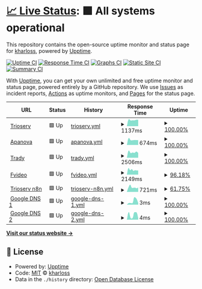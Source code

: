 # [📈 Live Status](https://kharloss.github.io/monitorizare_websites): <!--live status--> **🟩 All systems operational**

This repository contains the open-source uptime monitor and status page for [kharloss](https://kharloss.github.io/monitorizare_websites), powered by [Upptime](https://github.com/upptime/upptime).

[![Uptime CI](https://github.com/kharloss/monitorizare_websites/workflows/Uptime%20CI/badge.svg)](https://github.com/kharloss/monitorizare_websites/actions?query=workflow%3A%22Uptime+CI%22)
[![Response Time CI](https://github.com/kharloss/monitorizare_websites/workflows/Response%20Time%20CI/badge.svg)](https://github.com/kharloss/monitorizare_websites/actions?query=workflow%3A%22Response+Time+CI%22)
[![Graphs CI](https://github.com/kharloss/monitorizare_websites/workflows/Graphs%20CI/badge.svg)](https://github.com/kharloss/monitorizare_websites/actions?query=workflow%3A%22Graphs+CI%22)
[![Static Site CI](https://github.com/kharloss/monitorizare_websites/workflows/Static%20Site%20CI/badge.svg)](https://github.com/kharloss/monitorizare_websites/actions?query=workflow%3A%22Static+Site+CI%22)
[![Summary CI](https://github.com/kharloss/monitorizare_websites/workflows/Summary%20CI/badge.svg)](https://github.com/kharloss/monitorizare_websites/actions?query=workflow%3A%22Summary+CI%22)

With [Upptime](https://upptime.js.org), you can get your own unlimited and free uptime monitor and status page, powered entirely by a GitHub repository. We use [Issues](https://github.com/kharloss/monitorizare_websites/issues) as incident reports, [Actions](https://github.com/kharloss/monitorizare_websites/actions) as uptime monitors, and [Pages](https://kharloss.github.io/monitorizare_websites) for the status page.

<!--start: status pages-->
<!-- This summary is generated by Upptime (https://github.com/upptime/upptime) -->
<!-- Do not edit this manually, your changes will be overwritten -->
<!-- prettier-ignore -->
| URL | Status | History | Response Time | Uptime |
| --- | ------ | ------- | ------------- | ------ |
| <img alt="" src="https://icons.duckduckgo.com/ip3/www.trioserv.ro.ico" height="13"> [Trioserv](https://www.trioserv.ro) | 🟩 Up | [trioserv.yml](https://github.com/kharloss/monitorizare_websites/commits/HEAD/history/trioserv.yml) | <details><summary><img alt="Response time graph" src="./graphs/trioserv/response-time-week.png" height="20"> 1137ms</summary><br><a href="https://kharloss.github.io/monitorizare_websites/history/trioserv"><img alt="Response time 1363" src="https://img.shields.io/endpoint?url=https%3A%2F%2Fraw.githubusercontent.com%2Fkharloss%2Fmonitorizare_websites%2FHEAD%2Fapi%2Ftrioserv%2Fresponse-time.json"></a><br><a href="https://kharloss.github.io/monitorizare_websites/history/trioserv"><img alt="24-hour response time 1173" src="https://img.shields.io/endpoint?url=https%3A%2F%2Fraw.githubusercontent.com%2Fkharloss%2Fmonitorizare_websites%2FHEAD%2Fapi%2Ftrioserv%2Fresponse-time-day.json"></a><br><a href="https://kharloss.github.io/monitorizare_websites/history/trioserv"><img alt="7-day response time 1137" src="https://img.shields.io/endpoint?url=https%3A%2F%2Fraw.githubusercontent.com%2Fkharloss%2Fmonitorizare_websites%2FHEAD%2Fapi%2Ftrioserv%2Fresponse-time-week.json"></a><br><a href="https://kharloss.github.io/monitorizare_websites/history/trioserv"><img alt="30-day response time 1389" src="https://img.shields.io/endpoint?url=https%3A%2F%2Fraw.githubusercontent.com%2Fkharloss%2Fmonitorizare_websites%2FHEAD%2Fapi%2Ftrioserv%2Fresponse-time-month.json"></a><br><a href="https://kharloss.github.io/monitorizare_websites/history/trioserv"><img alt="1-year response time 1364" src="https://img.shields.io/endpoint?url=https%3A%2F%2Fraw.githubusercontent.com%2Fkharloss%2Fmonitorizare_websites%2FHEAD%2Fapi%2Ftrioserv%2Fresponse-time-year.json"></a></details> | <details><summary><a href="https://kharloss.github.io/monitorizare_websites/history/trioserv">100.00%</a></summary><a href="https://kharloss.github.io/monitorizare_websites/history/trioserv"><img alt="All-time uptime 99.73%" src="https://img.shields.io/endpoint?url=https%3A%2F%2Fraw.githubusercontent.com%2Fkharloss%2Fmonitorizare_websites%2FHEAD%2Fapi%2Ftrioserv%2Fuptime.json"></a><br><a href="https://kharloss.github.io/monitorizare_websites/history/trioserv"><img alt="24-hour uptime 100.00%" src="https://img.shields.io/endpoint?url=https%3A%2F%2Fraw.githubusercontent.com%2Fkharloss%2Fmonitorizare_websites%2FHEAD%2Fapi%2Ftrioserv%2Fuptime-day.json"></a><br><a href="https://kharloss.github.io/monitorizare_websites/history/trioserv"><img alt="7-day uptime 100.00%" src="https://img.shields.io/endpoint?url=https%3A%2F%2Fraw.githubusercontent.com%2Fkharloss%2Fmonitorizare_websites%2FHEAD%2Fapi%2Ftrioserv%2Fuptime-week.json"></a><br><a href="https://kharloss.github.io/monitorizare_websites/history/trioserv"><img alt="30-day uptime 100.00%" src="https://img.shields.io/endpoint?url=https%3A%2F%2Fraw.githubusercontent.com%2Fkharloss%2Fmonitorizare_websites%2FHEAD%2Fapi%2Ftrioserv%2Fuptime-month.json"></a><br><a href="https://kharloss.github.io/monitorizare_websites/history/trioserv"><img alt="1-year uptime 99.72%" src="https://img.shields.io/endpoint?url=https%3A%2F%2Fraw.githubusercontent.com%2Fkharloss%2Fmonitorizare_websites%2FHEAD%2Fapi%2Ftrioserv%2Fuptime-year.json"></a></details>
| <img alt="" src="https://icons.duckduckgo.com/ip3/www.apanovabucuresti.ro.ico" height="13"> [Apanova](https://www.apanovabucuresti.ro) | 🟩 Up | [apanova.yml](https://github.com/kharloss/monitorizare_websites/commits/HEAD/history/apanova.yml) | <details><summary><img alt="Response time graph" src="./graphs/apanova/response-time-week.png" height="20"> 674ms</summary><br><a href="https://kharloss.github.io/monitorizare_websites/history/apanova"><img alt="Response time 1290" src="https://img.shields.io/endpoint?url=https%3A%2F%2Fraw.githubusercontent.com%2Fkharloss%2Fmonitorizare_websites%2FHEAD%2Fapi%2Fapanova%2Fresponse-time.json"></a><br><a href="https://kharloss.github.io/monitorizare_websites/history/apanova"><img alt="24-hour response time 623" src="https://img.shields.io/endpoint?url=https%3A%2F%2Fraw.githubusercontent.com%2Fkharloss%2Fmonitorizare_websites%2FHEAD%2Fapi%2Fapanova%2Fresponse-time-day.json"></a><br><a href="https://kharloss.github.io/monitorizare_websites/history/apanova"><img alt="7-day response time 674" src="https://img.shields.io/endpoint?url=https%3A%2F%2Fraw.githubusercontent.com%2Fkharloss%2Fmonitorizare_websites%2FHEAD%2Fapi%2Fapanova%2Fresponse-time-week.json"></a><br><a href="https://kharloss.github.io/monitorizare_websites/history/apanova"><img alt="30-day response time 1712" src="https://img.shields.io/endpoint?url=https%3A%2F%2Fraw.githubusercontent.com%2Fkharloss%2Fmonitorizare_websites%2FHEAD%2Fapi%2Fapanova%2Fresponse-time-month.json"></a><br><a href="https://kharloss.github.io/monitorizare_websites/history/apanova"><img alt="1-year response time 1305" src="https://img.shields.io/endpoint?url=https%3A%2F%2Fraw.githubusercontent.com%2Fkharloss%2Fmonitorizare_websites%2FHEAD%2Fapi%2Fapanova%2Fresponse-time-year.json"></a></details> | <details><summary><a href="https://kharloss.github.io/monitorizare_websites/history/apanova">100.00%</a></summary><a href="https://kharloss.github.io/monitorizare_websites/history/apanova"><img alt="All-time uptime 99.92%" src="https://img.shields.io/endpoint?url=https%3A%2F%2Fraw.githubusercontent.com%2Fkharloss%2Fmonitorizare_websites%2FHEAD%2Fapi%2Fapanova%2Fuptime.json"></a><br><a href="https://kharloss.github.io/monitorizare_websites/history/apanova"><img alt="24-hour uptime 100.00%" src="https://img.shields.io/endpoint?url=https%3A%2F%2Fraw.githubusercontent.com%2Fkharloss%2Fmonitorizare_websites%2FHEAD%2Fapi%2Fapanova%2Fuptime-day.json"></a><br><a href="https://kharloss.github.io/monitorizare_websites/history/apanova"><img alt="7-day uptime 100.00%" src="https://img.shields.io/endpoint?url=https%3A%2F%2Fraw.githubusercontent.com%2Fkharloss%2Fmonitorizare_websites%2FHEAD%2Fapi%2Fapanova%2Fuptime-week.json"></a><br><a href="https://kharloss.github.io/monitorizare_websites/history/apanova"><img alt="30-day uptime 99.91%" src="https://img.shields.io/endpoint?url=https%3A%2F%2Fraw.githubusercontent.com%2Fkharloss%2Fmonitorizare_websites%2FHEAD%2Fapi%2Fapanova%2Fuptime-month.json"></a><br><a href="https://kharloss.github.io/monitorizare_websites/history/apanova"><img alt="1-year uptime 99.92%" src="https://img.shields.io/endpoint?url=https%3A%2F%2Fraw.githubusercontent.com%2Fkharloss%2Fmonitorizare_websites%2FHEAD%2Fapi%2Fapanova%2Fuptime-year.json"></a></details>
| <img alt="" src="https://icons.duckduckgo.com/ip3/www.trady.ro.ico" height="13"> [Trady](https://www.trady.ro) | 🟩 Up | [trady.yml](https://github.com/kharloss/monitorizare_websites/commits/HEAD/history/trady.yml) | <details><summary><img alt="Response time graph" src="./graphs/trady/response-time-week.png" height="20"> 2506ms</summary><br><a href="https://kharloss.github.io/monitorizare_websites/history/trady"><img alt="Response time 2791" src="https://img.shields.io/endpoint?url=https%3A%2F%2Fraw.githubusercontent.com%2Fkharloss%2Fmonitorizare_websites%2FHEAD%2Fapi%2Ftrady%2Fresponse-time.json"></a><br><a href="https://kharloss.github.io/monitorizare_websites/history/trady"><img alt="24-hour response time 2196" src="https://img.shields.io/endpoint?url=https%3A%2F%2Fraw.githubusercontent.com%2Fkharloss%2Fmonitorizare_websites%2FHEAD%2Fapi%2Ftrady%2Fresponse-time-day.json"></a><br><a href="https://kharloss.github.io/monitorizare_websites/history/trady"><img alt="7-day response time 2506" src="https://img.shields.io/endpoint?url=https%3A%2F%2Fraw.githubusercontent.com%2Fkharloss%2Fmonitorizare_websites%2FHEAD%2Fapi%2Ftrady%2Fresponse-time-week.json"></a><br><a href="https://kharloss.github.io/monitorizare_websites/history/trady"><img alt="30-day response time 2791" src="https://img.shields.io/endpoint?url=https%3A%2F%2Fraw.githubusercontent.com%2Fkharloss%2Fmonitorizare_websites%2FHEAD%2Fapi%2Ftrady%2Fresponse-time-month.json"></a><br><a href="https://kharloss.github.io/monitorizare_websites/history/trady"><img alt="1-year response time 2791" src="https://img.shields.io/endpoint?url=https%3A%2F%2Fraw.githubusercontent.com%2Fkharloss%2Fmonitorizare_websites%2FHEAD%2Fapi%2Ftrady%2Fresponse-time-year.json"></a></details> | <details><summary><a href="https://kharloss.github.io/monitorizare_websites/history/trady">100.00%</a></summary><a href="https://kharloss.github.io/monitorizare_websites/history/trady"><img alt="All-time uptime 99.96%" src="https://img.shields.io/endpoint?url=https%3A%2F%2Fraw.githubusercontent.com%2Fkharloss%2Fmonitorizare_websites%2FHEAD%2Fapi%2Ftrady%2Fuptime.json"></a><br><a href="https://kharloss.github.io/monitorizare_websites/history/trady"><img alt="24-hour uptime 100.00%" src="https://img.shields.io/endpoint?url=https%3A%2F%2Fraw.githubusercontent.com%2Fkharloss%2Fmonitorizare_websites%2FHEAD%2Fapi%2Ftrady%2Fuptime-day.json"></a><br><a href="https://kharloss.github.io/monitorizare_websites/history/trady"><img alt="7-day uptime 100.00%" src="https://img.shields.io/endpoint?url=https%3A%2F%2Fraw.githubusercontent.com%2Fkharloss%2Fmonitorizare_websites%2FHEAD%2Fapi%2Ftrady%2Fuptime-week.json"></a><br><a href="https://kharloss.github.io/monitorizare_websites/history/trady"><img alt="30-day uptime 99.57%" src="https://img.shields.io/endpoint?url=https%3A%2F%2Fraw.githubusercontent.com%2Fkharloss%2Fmonitorizare_websites%2FHEAD%2Fapi%2Ftrady%2Fuptime-month.json"></a><br><a href="https://kharloss.github.io/monitorizare_websites/history/trady"><img alt="1-year uptime 99.96%" src="https://img.shields.io/endpoint?url=https%3A%2F%2Fraw.githubusercontent.com%2Fkharloss%2Fmonitorizare_websites%2FHEAD%2Fapi%2Ftrady%2Fuptime-year.json"></a></details>
| <img alt="" src="https://icons.duckduckgo.com/ip3/www.fvideo.ro.ico" height="13"> [Fvideo](https://www.fvideo.ro) | 🟩 Up | [fvideo.yml](https://github.com/kharloss/monitorizare_websites/commits/HEAD/history/fvideo.yml) | <details><summary><img alt="Response time graph" src="./graphs/fvideo/response-time-week.png" height="20"> 2149ms</summary><br><a href="https://kharloss.github.io/monitorizare_websites/history/fvideo"><img alt="Response time 2339" src="https://img.shields.io/endpoint?url=https%3A%2F%2Fraw.githubusercontent.com%2Fkharloss%2Fmonitorizare_websites%2FHEAD%2Fapi%2Ffvideo%2Fresponse-time.json"></a><br><a href="https://kharloss.github.io/monitorizare_websites/history/fvideo"><img alt="24-hour response time 1900" src="https://img.shields.io/endpoint?url=https%3A%2F%2Fraw.githubusercontent.com%2Fkharloss%2Fmonitorizare_websites%2FHEAD%2Fapi%2Ffvideo%2Fresponse-time-day.json"></a><br><a href="https://kharloss.github.io/monitorizare_websites/history/fvideo"><img alt="7-day response time 2149" src="https://img.shields.io/endpoint?url=https%3A%2F%2Fraw.githubusercontent.com%2Fkharloss%2Fmonitorizare_websites%2FHEAD%2Fapi%2Ffvideo%2Fresponse-time-week.json"></a><br><a href="https://kharloss.github.io/monitorizare_websites/history/fvideo"><img alt="30-day response time 2349" src="https://img.shields.io/endpoint?url=https%3A%2F%2Fraw.githubusercontent.com%2Fkharloss%2Fmonitorizare_websites%2FHEAD%2Fapi%2Ffvideo%2Fresponse-time-month.json"></a><br><a href="https://kharloss.github.io/monitorizare_websites/history/fvideo"><img alt="1-year response time 2338" src="https://img.shields.io/endpoint?url=https%3A%2F%2Fraw.githubusercontent.com%2Fkharloss%2Fmonitorizare_websites%2FHEAD%2Fapi%2Ffvideo%2Fresponse-time-year.json"></a></details> | <details><summary><a href="https://kharloss.github.io/monitorizare_websites/history/fvideo">96.18%</a></summary><a href="https://kharloss.github.io/monitorizare_websites/history/fvideo"><img alt="All-time uptime 99.46%" src="https://img.shields.io/endpoint?url=https%3A%2F%2Fraw.githubusercontent.com%2Fkharloss%2Fmonitorizare_websites%2FHEAD%2Fapi%2Ffvideo%2Fuptime.json"></a><br><a href="https://kharloss.github.io/monitorizare_websites/history/fvideo"><img alt="24-hour uptime 100.00%" src="https://img.shields.io/endpoint?url=https%3A%2F%2Fraw.githubusercontent.com%2Fkharloss%2Fmonitorizare_websites%2FHEAD%2Fapi%2Ffvideo%2Fuptime-day.json"></a><br><a href="https://kharloss.github.io/monitorizare_websites/history/fvideo"><img alt="7-day uptime 96.18%" src="https://img.shields.io/endpoint?url=https%3A%2F%2Fraw.githubusercontent.com%2Fkharloss%2Fmonitorizare_websites%2FHEAD%2Fapi%2Ffvideo%2Fuptime-week.json"></a><br><a href="https://kharloss.github.io/monitorizare_websites/history/fvideo"><img alt="30-day uptime 99.06%" src="https://img.shields.io/endpoint?url=https%3A%2F%2Fraw.githubusercontent.com%2Fkharloss%2Fmonitorizare_websites%2FHEAD%2Fapi%2Ffvideo%2Fuptime-month.json"></a><br><a href="https://kharloss.github.io/monitorizare_websites/history/fvideo"><img alt="1-year uptime 99.45%" src="https://img.shields.io/endpoint?url=https%3A%2F%2Fraw.githubusercontent.com%2Fkharloss%2Fmonitorizare_websites%2FHEAD%2Fapi%2Ffvideo%2Fuptime-year.json"></a></details>
| <img alt="" src="https://icons.duckduckgo.com/ip3/n8n.trioserv.ro.ico" height="13"> [Trioserv n8n](https://n8n.trioserv.ro) | 🟩 Up | [trioserv-n8n.yml](https://github.com/kharloss/monitorizare_websites/commits/HEAD/history/trioserv-n8n.yml) | <details><summary><img alt="Response time graph" src="./graphs/trioserv-n8n/response-time-week.png" height="20"> 721ms</summary><br><a href="https://kharloss.github.io/monitorizare_websites/history/trioserv-n8n"><img alt="Response time 259" src="https://img.shields.io/endpoint?url=https%3A%2F%2Fraw.githubusercontent.com%2Fkharloss%2Fmonitorizare_websites%2FHEAD%2Fapi%2Ftrioserv-n8n%2Fresponse-time.json"></a><br><a href="https://kharloss.github.io/monitorizare_websites/history/trioserv-n8n"><img alt="24-hour response time 688" src="https://img.shields.io/endpoint?url=https%3A%2F%2Fraw.githubusercontent.com%2Fkharloss%2Fmonitorizare_websites%2FHEAD%2Fapi%2Ftrioserv-n8n%2Fresponse-time-day.json"></a><br><a href="https://kharloss.github.io/monitorizare_websites/history/trioserv-n8n"><img alt="7-day response time 721" src="https://img.shields.io/endpoint?url=https%3A%2F%2Fraw.githubusercontent.com%2Fkharloss%2Fmonitorizare_websites%2FHEAD%2Fapi%2Ftrioserv-n8n%2Fresponse-time-week.json"></a><br><a href="https://kharloss.github.io/monitorizare_websites/history/trioserv-n8n"><img alt="30-day response time 393" src="https://img.shields.io/endpoint?url=https%3A%2F%2Fraw.githubusercontent.com%2Fkharloss%2Fmonitorizare_websites%2FHEAD%2Fapi%2Ftrioserv-n8n%2Fresponse-time-month.json"></a><br><a href="https://kharloss.github.io/monitorizare_websites/history/trioserv-n8n"><img alt="1-year response time 260" src="https://img.shields.io/endpoint?url=https%3A%2F%2Fraw.githubusercontent.com%2Fkharloss%2Fmonitorizare_websites%2FHEAD%2Fapi%2Ftrioserv-n8n%2Fresponse-time-year.json"></a></details> | <details><summary><a href="https://kharloss.github.io/monitorizare_websites/history/trioserv-n8n">61.75%</a></summary><a href="https://kharloss.github.io/monitorizare_websites/history/trioserv-n8n"><img alt="All-time uptime 6.83%" src="https://img.shields.io/endpoint?url=https%3A%2F%2Fraw.githubusercontent.com%2Fkharloss%2Fmonitorizare_websites%2FHEAD%2Fapi%2Ftrioserv-n8n%2Fuptime.json"></a><br><a href="https://kharloss.github.io/monitorizare_websites/history/trioserv-n8n"><img alt="24-hour uptime 100.00%" src="https://img.shields.io/endpoint?url=https%3A%2F%2Fraw.githubusercontent.com%2Fkharloss%2Fmonitorizare_websites%2FHEAD%2Fapi%2Ftrioserv-n8n%2Fuptime-day.json"></a><br><a href="https://kharloss.github.io/monitorizare_websites/history/trioserv-n8n"><img alt="7-day uptime 61.75%" src="https://img.shields.io/endpoint?url=https%3A%2F%2Fraw.githubusercontent.com%2Fkharloss%2Fmonitorizare_websites%2FHEAD%2Fapi%2Ftrioserv-n8n%2Fuptime-week.json"></a><br><a href="https://kharloss.github.io/monitorizare_websites/history/trioserv-n8n"><img alt="30-day uptime 12.30%" src="https://img.shields.io/endpoint?url=https%3A%2F%2Fraw.githubusercontent.com%2Fkharloss%2Fmonitorizare_websites%2FHEAD%2Fapi%2Ftrioserv-n8n%2Fuptime-month.json"></a><br><a href="https://kharloss.github.io/monitorizare_websites/history/trioserv-n8n"><img alt="1-year uptime 5.27%" src="https://img.shields.io/endpoint?url=https%3A%2F%2Fraw.githubusercontent.com%2Fkharloss%2Fmonitorizare_websites%2FHEAD%2Fapi%2Ftrioserv-n8n%2Fuptime-year.json"></a></details>
| <img alt="" src="https://icons.duckduckgo.com/ip3/null.ico" height="13"> [Google DNS 1](8.8.4.4) | 🟩 Up | [google-dns-1.yml](https://github.com/kharloss/monitorizare_websites/commits/HEAD/history/google-dns-1.yml) | <details><summary><img alt="Response time graph" src="./graphs/google-dns-1/response-time-week.png" height="20"> 3ms</summary><br><a href="https://kharloss.github.io/monitorizare_websites/history/google-dns-1"><img alt="Response time 6" src="https://img.shields.io/endpoint?url=https%3A%2F%2Fraw.githubusercontent.com%2Fkharloss%2Fmonitorizare_websites%2FHEAD%2Fapi%2Fgoogle-dns-1%2Fresponse-time.json"></a><br><a href="https://kharloss.github.io/monitorizare_websites/history/google-dns-1"><img alt="24-hour response time 2" src="https://img.shields.io/endpoint?url=https%3A%2F%2Fraw.githubusercontent.com%2Fkharloss%2Fmonitorizare_websites%2FHEAD%2Fapi%2Fgoogle-dns-1%2Fresponse-time-day.json"></a><br><a href="https://kharloss.github.io/monitorizare_websites/history/google-dns-1"><img alt="7-day response time 3" src="https://img.shields.io/endpoint?url=https%3A%2F%2Fraw.githubusercontent.com%2Fkharloss%2Fmonitorizare_websites%2FHEAD%2Fapi%2Fgoogle-dns-1%2Fresponse-time-week.json"></a><br><a href="https://kharloss.github.io/monitorizare_websites/history/google-dns-1"><img alt="30-day response time 3" src="https://img.shields.io/endpoint?url=https%3A%2F%2Fraw.githubusercontent.com%2Fkharloss%2Fmonitorizare_websites%2FHEAD%2Fapi%2Fgoogle-dns-1%2Fresponse-time-month.json"></a><br><a href="https://kharloss.github.io/monitorizare_websites/history/google-dns-1"><img alt="1-year response time 6" src="https://img.shields.io/endpoint?url=https%3A%2F%2Fraw.githubusercontent.com%2Fkharloss%2Fmonitorizare_websites%2FHEAD%2Fapi%2Fgoogle-dns-1%2Fresponse-time-year.json"></a></details> | <details><summary><a href="https://kharloss.github.io/monitorizare_websites/history/google-dns-1">100.00%</a></summary><a href="https://kharloss.github.io/monitorizare_websites/history/google-dns-1"><img alt="All-time uptime 99.47%" src="https://img.shields.io/endpoint?url=https%3A%2F%2Fraw.githubusercontent.com%2Fkharloss%2Fmonitorizare_websites%2FHEAD%2Fapi%2Fgoogle-dns-1%2Fuptime.json"></a><br><a href="https://kharloss.github.io/monitorizare_websites/history/google-dns-1"><img alt="24-hour uptime 100.00%" src="https://img.shields.io/endpoint?url=https%3A%2F%2Fraw.githubusercontent.com%2Fkharloss%2Fmonitorizare_websites%2FHEAD%2Fapi%2Fgoogle-dns-1%2Fuptime-day.json"></a><br><a href="https://kharloss.github.io/monitorizare_websites/history/google-dns-1"><img alt="7-day uptime 100.00%" src="https://img.shields.io/endpoint?url=https%3A%2F%2Fraw.githubusercontent.com%2Fkharloss%2Fmonitorizare_websites%2FHEAD%2Fapi%2Fgoogle-dns-1%2Fuptime-week.json"></a><br><a href="https://kharloss.github.io/monitorizare_websites/history/google-dns-1"><img alt="30-day uptime 100.00%" src="https://img.shields.io/endpoint?url=https%3A%2F%2Fraw.githubusercontent.com%2Fkharloss%2Fmonitorizare_websites%2FHEAD%2Fapi%2Fgoogle-dns-1%2Fuptime-month.json"></a><br><a href="https://kharloss.github.io/monitorizare_websites/history/google-dns-1"><img alt="1-year uptime 99.46%" src="https://img.shields.io/endpoint?url=https%3A%2F%2Fraw.githubusercontent.com%2Fkharloss%2Fmonitorizare_websites%2FHEAD%2Fapi%2Fgoogle-dns-1%2Fuptime-year.json"></a></details>
| <img alt="" src="https://icons.duckduckgo.com/ip3/null.ico" height="13"> [Google DNS 2](8.8.8.8) | 🟩 Up | [google-dns-2.yml](https://github.com/kharloss/monitorizare_websites/commits/HEAD/history/google-dns-2.yml) | <details><summary><img alt="Response time graph" src="./graphs/google-dns-2/response-time-week.png" height="20"> 4ms</summary><br><a href="https://kharloss.github.io/monitorizare_websites/history/google-dns-2"><img alt="Response time 6" src="https://img.shields.io/endpoint?url=https%3A%2F%2Fraw.githubusercontent.com%2Fkharloss%2Fmonitorizare_websites%2FHEAD%2Fapi%2Fgoogle-dns-2%2Fresponse-time.json"></a><br><a href="https://kharloss.github.io/monitorizare_websites/history/google-dns-2"><img alt="24-hour response time 2" src="https://img.shields.io/endpoint?url=https%3A%2F%2Fraw.githubusercontent.com%2Fkharloss%2Fmonitorizare_websites%2FHEAD%2Fapi%2Fgoogle-dns-2%2Fresponse-time-day.json"></a><br><a href="https://kharloss.github.io/monitorizare_websites/history/google-dns-2"><img alt="7-day response time 4" src="https://img.shields.io/endpoint?url=https%3A%2F%2Fraw.githubusercontent.com%2Fkharloss%2Fmonitorizare_websites%2FHEAD%2Fapi%2Fgoogle-dns-2%2Fresponse-time-week.json"></a><br><a href="https://kharloss.github.io/monitorizare_websites/history/google-dns-2"><img alt="30-day response time 5" src="https://img.shields.io/endpoint?url=https%3A%2F%2Fraw.githubusercontent.com%2Fkharloss%2Fmonitorizare_websites%2FHEAD%2Fapi%2Fgoogle-dns-2%2Fresponse-time-month.json"></a><br><a href="https://kharloss.github.io/monitorizare_websites/history/google-dns-2"><img alt="1-year response time 6" src="https://img.shields.io/endpoint?url=https%3A%2F%2Fraw.githubusercontent.com%2Fkharloss%2Fmonitorizare_websites%2FHEAD%2Fapi%2Fgoogle-dns-2%2Fresponse-time-year.json"></a></details> | <details><summary><a href="https://kharloss.github.io/monitorizare_websites/history/google-dns-2">100.00%</a></summary><a href="https://kharloss.github.io/monitorizare_websites/history/google-dns-2"><img alt="All-time uptime 99.47%" src="https://img.shields.io/endpoint?url=https%3A%2F%2Fraw.githubusercontent.com%2Fkharloss%2Fmonitorizare_websites%2FHEAD%2Fapi%2Fgoogle-dns-2%2Fuptime.json"></a><br><a href="https://kharloss.github.io/monitorizare_websites/history/google-dns-2"><img alt="24-hour uptime 100.00%" src="https://img.shields.io/endpoint?url=https%3A%2F%2Fraw.githubusercontent.com%2Fkharloss%2Fmonitorizare_websites%2FHEAD%2Fapi%2Fgoogle-dns-2%2Fuptime-day.json"></a><br><a href="https://kharloss.github.io/monitorizare_websites/history/google-dns-2"><img alt="7-day uptime 100.00%" src="https://img.shields.io/endpoint?url=https%3A%2F%2Fraw.githubusercontent.com%2Fkharloss%2Fmonitorizare_websites%2FHEAD%2Fapi%2Fgoogle-dns-2%2Fuptime-week.json"></a><br><a href="https://kharloss.github.io/monitorizare_websites/history/google-dns-2"><img alt="30-day uptime 100.00%" src="https://img.shields.io/endpoint?url=https%3A%2F%2Fraw.githubusercontent.com%2Fkharloss%2Fmonitorizare_websites%2FHEAD%2Fapi%2Fgoogle-dns-2%2Fuptime-month.json"></a><br><a href="https://kharloss.github.io/monitorizare_websites/history/google-dns-2"><img alt="1-year uptime 99.46%" src="https://img.shields.io/endpoint?url=https%3A%2F%2Fraw.githubusercontent.com%2Fkharloss%2Fmonitorizare_websites%2FHEAD%2Fapi%2Fgoogle-dns-2%2Fuptime-year.json"></a></details>

<!--end: status pages-->

[**Visit our status website →**](https://kharloss.github.io/monitorizare_websites)

## 📄 License

- Powered by: [Upptime](https://github.com/upptime/upptime)
- Code: [MIT](./LICENSE) © [kharloss](https://kharloss.github.io/monitorizare_websites)
- Data in the `./history` directory: [Open Database License](https://opendatacommons.org/licenses/odbl/1-0/)
